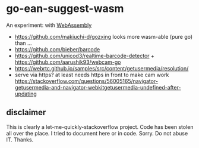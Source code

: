 # go-ean-suggest-wasm

An experiment: with [WebAssembly](https://github.com/golang/go/wiki/WebAssembly)

- https://github.com/makiuchi-d/gozxing looks more wasm-able (pure go) than ...
- https://github.com/bieber/barcode
- https://github.com/unicod3/realtime-barcode-detector + https://github.com/aarushik93/webcam-go
- https://webrtc.github.io/samples/src/content/getusermedia/resolution/
- serve via https? at least needs https in front to make cam work
  https://stackoverflow.com/questions/56005165/navigator-getusermedia-and-navigator-webkitgetusermedia-undefined-after-updating

## disclaimer

This is clearly a let-me-quickly-stackoverflow project.
Code has been stolen all over the place. I tried to document here or in code.
Sorry. Do not abuse IT. Thanks.